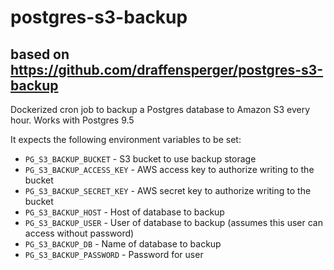 # postgres-s3-backup

## based on https://github.com/draffensperger/postgres-s3-backup

Dockerized cron job to backup a Postgres database to Amazon S3 every hour.
Works with Postgres 9.5

It expects the following environment variables to be set:

-  `PG_S3_BACKUP_BUCKET` - S3 bucket to use backup storage
-  `PG_S3_BACKUP_ACCESS_KEY` - AWS access key to authorize writing to the bucket
-  `PG_S3_BACKUP_SECRET_KEY` - AWS secret key to authorize writing to the bucket
-  `PG_S3_BACKUP_HOST` - Host of database to backup
-  `PG_S3_BACKUP_USER` - User of database to backup (assumes this user can access without password)
-  `PG_S3_BACKUP_DB` - Name of database to backup
-  `PG_S3_BACKUP_PASSWORD` - Password for user
